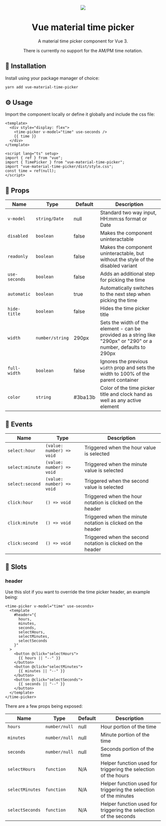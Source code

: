 <div align="center">
  <img src="https://user-images.githubusercontent.com/36193643/236636342-a4f3b025-54a1-4a27-a6d9-9afdfbdd424b.png" />
</div>

<h1 align=center>Vue material time picker</h1>
<p align=center>A material time picker component for Vue 3.</p>
<p align=center>There is currently no support for the AM/PM time notation.</p>

## 🚀 Installation

Install using your package manager of choice:

```bash
yarn add vue-material-time-picker
```

## ⚙️ Usage

Import the component locally or define it globally and include the css file:

```vue
<template>
  <div style="display: flex">
    <time-picker v-model="time" use-seconds />
    {{ time }}
  </div>
</template>

<script lang="ts" setup>
import { ref } from "vue";
import { TimePicker } from "vue-material-time-picker";
import "vue-material-time-picker/dist/style.css";
const time = ref(null);
</script>
```

## 📃 Props

| Name          | Type            | Default | Description                                                                                                      |
| ------------- | --------------- | ------- | ---------------------------------------------------------------------------------------------------------------- |
| `v-model`     | `string/Date`   | null    | Standard two way input, HH:mm:ss format or Date                                                                  |
| `disabled`    | `boolean`       | false   | Makes the component uninteractable                                                                               |
| `readonly`    | `boolean`       | false   | Makes the component uninteractable, but without the style of the disabled variant                                |
| `use-seconds` | `boolean`       | false   | Adds an additional step for picking the time                                                                     |
| `automatic`   | `boolean`       | true    | Automatically switches to the next step when picking the time                                                    |
| `hide-title`  | `boolean`       | false   | Hides the time picker title                                                                                      |
| `width`       | `number/string` | 290px   | Sets the width of the element - can be provided as a string like "290px" or "290" or a number, defaults to 290px |
| `full-width`  | `boolean`       | false   | Ignores the previous `width` prop and sets the width to 100% of the parent container                             |
| `color`       | `string`        | #3ba13b | Color of the time picker title and clock hand as well as any active element                                      |

## 🎺 Events

| Name            | Type                      | Description                                                 |
| --------------- | ------------------------- | ----------------------------------------------------------- |
| `select:hour`   | `(value: number) => void` | Triggered when the hour value is selected                   |
| `select:minute` | `(value: number) => void` | Triggered when the minute value is selected                 |
| `select:second` | `(value: number) => void` | Triggered when the second value is selected                 |
| `click:hour`    | `() => void`              | Triggered when the hour notation is clicked on the header   |
| `click:minute`  | `() => void`              | Triggered when the minute notation is clicked on the header |
| `click:second`  | `() => void`              | Triggered when the second notation is clicked on the header |

## 🧩 Slots

### header

Use this slot if you want to override the time picker header, an example being:

```vue
<time-picker v-model="time" use-seconds>
  <template
    #header="{
      hours,
      minutes,
      seconds,
      selectHours,
      selectMinutes,
      selectSeconds
    }"
  >
    <button @click="selectHours">
      {{ hours || "--" }}
    </button>
    <button @click="selectMinutes">
      {{ minutes || "--" }}
    </button>
    <button @click="selectSeconds">
      {{ seconds || "--" }}
    </button>
  </template>
</time-picker>
```

There are a few props being exposed:

| Name            | Type          | Default | Description                                                      |
| --------------- | ------------- | ------- | ---------------------------------------------------------------- |
| `hours`         | `number/null` | null    | Hour portion of the time                                         |
| `minutes`       | `number/null` | null    | Minute portion of the time                                       |
| `seconds`       | `number/null` | null    | Seconds portion of the time                                      |
| `selectHours`   | `function`    | N/A     | Helper function used for triggering the selection of the hours   |
| `selectMinutes` | `function`    | N/A     | Helper function used for triggering the selection of the minutes |
| `selectSeconds` | `function`    | N/A     | Helper function used for triggering the selection of the seconds |
